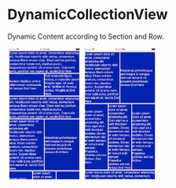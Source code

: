 # DynamicCollectionView

Dynamic Content according to Section and Row.

<img src="https://github.com/Nilomi/DynamicCollectionView/blob/master/Simulator%20Screen%20Shot%201.png" height="267" width="150"/>

<img src="https://github.com/Nilomi/DynamicCollectionView/blob/master/Simulator%20Screen%20Shot%202.png" height="267" width="150"/>
